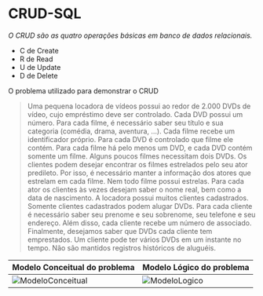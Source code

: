 # CRUD-SQL
*O CRUD são as quatro operações básicas em banco de dados relacionais.* 

* C de Create 
* R de Read
* U de Update
* D de Delete

O problema utilizado para demonstrar o CRUD
> Uma pequena locadora de vídeos possui ao redor de 2.000 DVDs de vídeo, cujo empréstimo deve ser controlado. 
> Cada DVD possui um número. Para cada filme, é necessário saber seu título e sua categoria (comédia, drama, aventura, …). 
> Cada filme recebe um identificador próprio. Para cada DVD é controlado que filme ele contém. 
> Para cada filme há pelo menos um DVD, e cada DVD contém somente um filme. Alguns poucos filmes necessitam dois DVDs. 
> Os clientes podem desejar encontrar os filmes estrelados pelo seu ator predileto. 
> Por isso, é necessário manter a informação dos atores que estrelam em cada filme. 
> Nem todo filme possui estrelas. Para cada ator os clientes às vezes desejam saber o nome real, bem como a data de nascimento. 
> A locadora possui muitos clientes cadastrados. Somente clientes cadastrados podem alugar DVDs. 
> Para cada cliente é necessário saber seu prenome e seu sobrenome, seu telefone e seu endereço. Além disso, cada cliente recebe um número de associado. 
> Finalmente, desejamos saber que DVDs cada cliente tem emprestados. Um cliente pode ter vários DVDs em um instante no tempo. 
> Não são mantidos registros históricos de aluguéis.

| Modelo Conceitual do problema                                                                                             | Modelo Lógico do problema  |
| --------------------------------------------------------------------------------------------------------------------------| -------------------------- |
| ![ModeloConceitual](https://user-images.githubusercontent.com/64327735/116547162-ec850c00-a8c8-11eb-86aa-4aca02152cf3.jpg)| ![ModeloLogico](https://user-images.githubusercontent.com/64327735/116547399-34a42e80-a8c9-11eb-945a-028cf7a0950d.jpg) |







